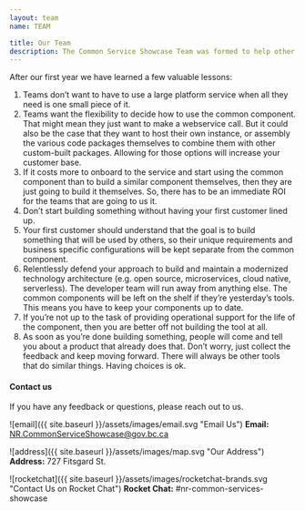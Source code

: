 ```yaml
---
layout: team
name: TEAM

title: Our Team
description: The Common Service Showcase Team was formed to help other development team find and easily onboard to common services that had be built to help reduce the duplication of software capabilities.
---
```

After our first year we have learned a few valuable lessons:

1. Teams don’t want to have to use a large platform service when all they need is one small piece of it.
1. Teams want the flexibility to decide how to use the common component. That might mean they just want to make a webservice call.  But it could also be the case that they want to host their own instance, or assembly the various code packages themselves to combine them with other custom-built packages. Allowing for those options will increase your customer base.
1. If it costs more to onboard to the service and start using the common component than to build a similar component themselves, then they are just going to build it themselves. So, there has to be an immediate ROI for the teams that are going to us it.
1. Don’t start building something without having your first customer lined up.
1. Your first customer should understand that the goal is to build something that will be used by others, so their unique requirements and business specific configurations will be kept separate from the common component.
1. Relentlessly defend your approach to build and maintain a modernized technology architecture (e.g. open source, microservices, cloud native, serverless). The developer team will run away from anything else. The common components will be left on the shelf if they’re yesterday’s tools. This means you have to keep your components up to date.
1. If you’re not up to the task of providing operational support for the life of the component, then you are better off not building the tool at all.
1. As soon as you’re done building something, people will come and tell you about a product that already does that.  Don’t worry, just collect the feedback and keep moving forward. There will always be other tools that do similar things. Having choices is ok.

#### Contact us

If you have any feedback or questions, please reach out to us.

![email]({{ site.baseurl }}/assets/images/email.svg "Email Us")
**Email:** NR.CommonServiceShowcase@gov.bc.ca


![address]({{ site.baseurl }}/assets/images/map.svg "Our Address")
**Address:** 727 Fitsgard St.


![rocketchat]({{ site.baseurl }}/assets/images/rocketchat-brands.svg "Contact Us on Rocket Chat")
**Rocket Chat:** #nr-common-services-showcase
